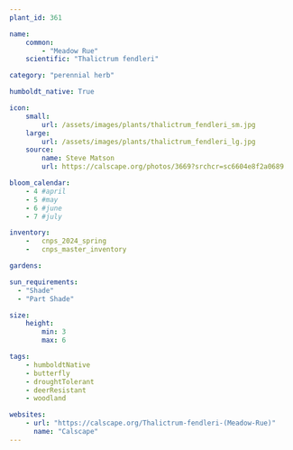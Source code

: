 ```yaml
---
plant_id: 361

name: 
    common: 
        - "Meadow Rue"
    scientific: "Thalictrum fendleri"

category: "perennial herb"

humboldt_native: True

icon: 
    small: 
        url: /assets/images/plants/thalictrum_fendleri_sm.jpg 
    large: 
        url: /assets/images/plants/thalictrum_fendleri_lg.jpg 
    source: 
        name: Steve Matson 
        url: https://calscape.org/photos/3669?srchcr=sc6604e8f2a0689 

bloom_calendar: 
    - 4 #april
    - 5 #may
    - 6 #june
    - 7 #july

inventory: 
    -   cnps_2024_spring
    -   cnps_master_inventory

gardens:  

sun_requirements:
  - "Shade"
  - "Part Shade"

size:
    height: 
        min: 3
        max: 6

tags: 
    - humboldtNative
    - butterfly
    - droughtTolerant
    - deerResistant
    - woodland

websites:
    - url: "https://calscape.org/Thalictrum-fendleri-(Meadow-Rue)"
      name: "Calscape"
---
```

